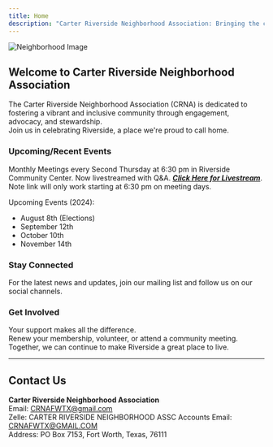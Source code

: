 ```yaml
---
title: Home
description: "Carter Riverside Neighborhood Association: Bringing the community together since 1995."
---
```


![Neighborhood Image](/img/CRNAcover.jpg)

## Welcome to Carter Riverside Neighborhood Association

The Carter Riverside Neighborhood Association (CRNA) is dedicated to fostering a vibrant and inclusive community through engagement, advocacy, and stewardship.\
Join us in celebrating Riverside, a place we're proud to call home.

### Upcoming/Recent Events

Monthly Meetings every Second Thursday at 6:30 pm in Riverside Community Center.
Now livestreamed with Q&A. 
[**_Click Here for Livestream_**](https://www.youtube.com/channel/UCZkZ3uUh-VSFKnwE38EE3pw/live). Note link will only work starting at 6:30 pm on meeting days.

Upcoming Events (2024):
* August 8th (Elections)
* September 12th
* October 10th
* November 14th

### Stay Connected

For the latest news and updates, join our mailing list and follow us on our social channels.

### Get Involved

Your support makes all the difference.\
 Renew your membership, volunteer, or attend a community meeting.\
Together, we can continue to make Riverside a great place to live.

---

## Contact Us

**Carter Riverside Neighborhood Association**  
Email: [CRNAFWTX@gmail.com](mailto:CRNAFWTX@gmail.com)  \
Zelle: CARTER RIVERSIDE NEIGHBORHOOD ASSC Accounts Email: CRNAFWTX@GMAIL.COM \
Address: PO Box 7153, Fort Worth, Texas, 76111
